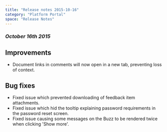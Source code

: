 ```yaml
---
title: "Release notes 2015-10-16"
category: "Platform Portal"
space: "Release Notes"
---
```



### _October 16th 2015_

## Improvements

*   Document links in comments will now open in a new tab, preventing loss of context. 

## Bug fixes

*   Fixed issue which prevented downloading of feedback item attachments.
*   Fixed issue which hid the tooltip explaining password requirements in the password reset screen.
*   Fixed issue causing some messages on the Buzz to be rendered twice when clicking 'Show more'.